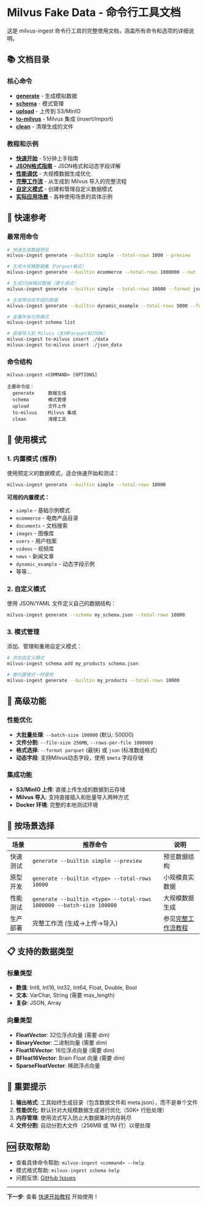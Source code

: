 # Milvus Fake Data - 命令行工具文档

这是 milvus-ingest 命令行工具的完整使用文档，涵盖所有命令和选项的详细说明。

## 📚 文档目录

### 核心命令

- [**generate**](commands/generate.md) - 生成模拟数据
- [**schema**](commands/schema.md) - 模式管理 
- [**upload**](commands/upload.md) - 上传到 S3/MinIO
- [**to-milvus**](commands/to-milvus.md) - Milvus 集成 (insert/import)
- [**clean**](commands/clean.md) - 清理生成的文件

### 教程和示例

- [**快速开始**](tutorials/quickstart.md) - 5分钟上手指南
- [**JSON格式指南**](tutorials/json-format-guide.md) - JSON格式和动态字段详解
- [**性能调优**](tutorials/performance.md) - 大规模数据生成优化
- [**完整工作流**](tutorials/complete-workflow.md) - 从生成到 Milvus 导入的完整流程
- [**自定义模式**](tutorials/custom-schemas.md) - 创建和管理自定义数据模式
- [**实际应用场景**](examples/README.md) - 各种使用场景的具体示例

## 🚀 快速参考

### 最常用命令

```bash
# 快速生成数据预览
milvus-ingest generate --builtin simple --total-rows 1000 --preview

# 生成大规模数据集（Parquet格式）
milvus-ingest generate --builtin ecommerce --total-rows 1000000 --out ./data

# 生成JSON格式数据（便于调试）
milvus-ingest generate --builtin simple --total-rows 10000 --format json --out ./json_data

# 生成带动态字段的数据
milvus-ingest generate --builtin dynamic_example --total-rows 5000 --format json --out ./dynamic_data

# 查看所有可用模式
milvus-ingest schema list

# 直接导入到 Milvus（支持Parquet和JSON）
milvus-ingest to-milvus insert ./data
milvus-ingest to-milvus insert ./json_data
```

### 命令结构

```
milvus-ingest <COMMAND> [OPTIONS]

主要命令组：
  generate     数据生成
  schema       模式管理  
  upload       文件上传
  to-milvus    Milvus 集成
  clean        清理工具
```

## 📖 使用模式

### 1. 内置模式 (推荐)
使用预定义的数据模式，适合快速开始和测试：

```bash
milvus-ingest generate --builtin simple --total-rows 10000
```

**可用的内置模式：**
- `simple` - 基础示例模式
- `ecommerce` - 电商产品目录
- `documents` - 文档搜索
- `images` - 图像库
- `users` - 用户档案
- `videos` - 视频库
- `news` - 新闻文章
- `dynamic_example` - 动态字段示例
- 等等...

### 2. 自定义模式
使用 JSON/YAML 文件定义自己的数据结构：

```bash
milvus-ingest generate --schema my_schema.json --total-rows 10000
```

### 3. 模式管理
添加、管理和重用自定义模式：

```bash
# 添加自定义模式
milvus-ingest schema add my_products schema.json

# 像内置模式一样使用
milvus-ingest generate --builtin my_products --total-rows 10000
```

## 🔧 高级功能

### 性能优化
- **大批量处理**: `--batch-size 100000` (默认: 50000)
- **文件分割**: `--file-size 256MB`, `--rows-per-file 1000000`
- **格式选择**: `--format parquet` (最快) 或 `json` (标准数组格式)
- **动态字段**: 支持Milvus动态字段，使用 `$meta` 字段存储

### 集成功能
- **S3/MinIO 上传**: 直接上传生成的数据到云存储
- **Milvus 导入**: 支持直接插入和批量导入两种方式
- **Docker 环境**: 完整的本地测试环境

## 🎯 按场景选择

| 场景 | 推荐命令 | 说明 |
|------|----------|------|
| 快速测试 | `generate --builtin simple --preview` | 预览数据结构 |
| 原型开发 | `generate --builtin <type> --total-rows 10000` | 小规模真实数据 |
| 性能测试 | `generate --builtin <type> --total-rows 1000000 --batch-size 100000` | 大规模数据生成 |
| 生产部署 | 完整工作流 (生成→上传→导入) | 参见[完整工作流教程](tutorials/complete-workflow.md) |

## 📋 支持的数据类型

### 标量类型
- **数值**: Int8, Int16, Int32, Int64, Float, Double, Bool
- **文本**: VarChar, String (需要 max_length)  
- **复杂**: JSON, Array

### 向量类型
- **FloatVector**: 32位浮点向量 (需要 dim)
- **BinaryVector**: 二进制向量 (需要 dim)
- **Float16Vector**: 16位浮点向量 (需要 dim)
- **BFloat16Vector**: Brain Float 向量 (需要 dim)
- **SparseFloatVector**: 稀疏浮点向量

## 🚨 重要提示

1. **输出格式**: 工具始终生成目录（包含数据文件和 meta.json），而不是单个文件
2. **性能优化**: 默认针对大规模数据生成进行优化（50K+ 行批处理）
3. **内存管理**: 使用流式写入防止大数据集时内存耗尽
4. **文件分割**: 自动分割大文件（256MB 或 1M 行）以便处理

## 🆘 获取帮助

- 查看具体命令帮助: `milvus-ingest <command> --help`
- 模式格式帮助: `milvus-ingest schema help`
- 问题反馈: [GitHub Issues](https://github.com/zilliz/milvus-ingest/issues)

---

**下一步**: 查看 [快速开始教程](tutorials/quickstart.md) 开始使用！